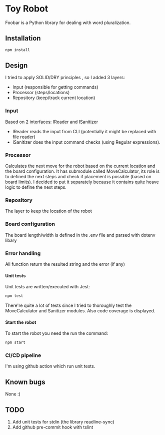 # Toy Robot

Foobar is a Python library for dealing with word pluralization.

## Installation

```bash
npm install
```

## Design
I tried to apply SOLID/DRY principles , so I added 3 layers:
* Input (responsible for getting  commands)
* Processor (steps/locations)
* Repository (keep/track current location)

### Input
Based on 2 interfaces: IReader and ISanitizer
  * IReader reads the input from CLI (potentially it might be replaced with file reader)
  * ISanitizer does the input command checks (using Regular expressions). 

### Processor
Calculates the next move for the robot based on the current location and the board configuration.
It has submodule called MoveCalculator, its role is to defined the next steps and check if 
placement is possible (based on board limits).
I decided to put it separately because it contains quite heave logic to define the next steps.

### Repository

The layer to keep the location of the robot 

### Board configuration
The board length/width is defined in the .env file and parsed with dotenv libary 

### Error handling 
All function return the resulted string and the error (if any)


#### Unit tests
Unit tests are written/executed with Jest:
```bash
npm test
```
There're quite a lot of tests since I tried to thoroughly test the MoveCalculator and Sanitizer modules.
Also code coverage is displayed.

#### Start the robot
To start the robot you need the run the command:
```bash
npm start
```

### CI/CD pipeline

I'm using github action which run unit tests.

## Known bugs
None :)

## TODO
1. Add unit tests for  stdin (the library readline-sync)
2. Add github pre-commit hook with tslint
